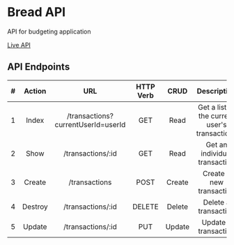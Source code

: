 # Bread API

API for budgeting application


[Live API](https://thawing-woodland-27640.herokuapp.com/)

## API Endpoints
| #      | Action      | URL                                | HTTP Verb  | CRUD   | Description                                   |
| :----: | :----:      | :----:                             | :----:     | :----: | :----:                                        |
| 1      | Index       | /transactions?currentUserId=userId | GET        | Read   | Get a list of the current user's transactions |
| 2      | Show        | /transactions/:id                  | GET        | Read   | Get an individual transaction                 |
| 3      | Create      | /transactions                      | POST       | Create | Create a new transaction                      |
| 4      | Destroy     | /transactions/:id                  | DELETE     | Delete | Delete a transaction                          |
| 5      | Update      | /transactions/:id                  | PUT        | Update | Update a transaction                          |
